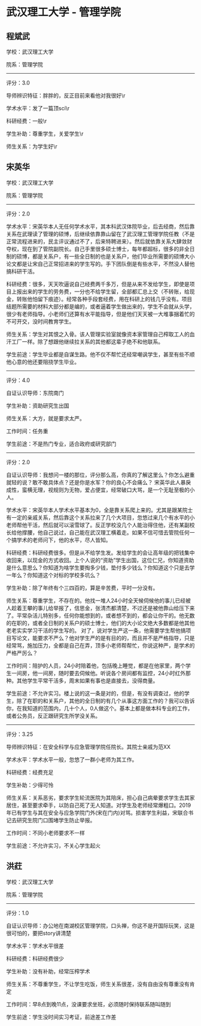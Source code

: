 # 武汉理工大学 - 管理学院

## 程斌武

学校：武汉理工大学

院系：管理学院

* * *

评分：3.0

导师辨识特征：胖胖的，反正目前来看他对我很好\r

学术水平：发了一篇顶sci\r

科研经费：一般\r

学生补助：尊重学生，关爱学生\r

师生关系：为学生好\r

## 宋英华

学校：武汉理工大学

院系：管理学院

* * *

评分：2.0

学术水平：宋英华本人无任何学术水平，其本科武汉体院毕业，后去经商，然后靠关系在武理读了管理的硕博，后继续依靠靠山留在了武汉理工管理学院任教（不是正常流程进来的，民主评议通过不了，后来特聘进来）。然后就依靠关系大肆敛财夺权，现在到了管院副院长。自己手里很多硕士博士，每年都超标，很多的非全日制的硕博，都是关系户，有一些全日制的也是关系户，他们毕业所需要的硕博大小论文都是让宋自己正常招进来的学生写的。手下团队倒是有些水平，不然没人替他搞科研干活。

科研经费：很多，天天吹逼说自己经费两千多万，但是从来不发给学生，即使是项目上报出来的学生的劳务费，一分也不给学生留，全部都汇总上交（不转账，给现金，转账他怕留下痕迹）。经常各种手段套经费，用在科研上的钱几乎没有。项目结题所需要的材料大部分都是编的，或者逼着学生做出来的，学生不会就从头学，很少有老师指导。小老师们还算有水平能指导，但是他们天天被一大堆事捆着忙的不可开交，没时间教育学生。

师生关系：学生对其恨之入骨。该人管理实验室就像资本家管理自己榨取工人的血汗工厂一样。除了想跟他继续拉关系的其他都这辈子绝不和他联系。

学生前途：学生毕业都是自谋生路。他不仅不帮忙还经常嘲讽学生，甚至有些不顺他心意的他还要阻挠学生毕业。

* * *

评分：4.0

自证认识导师：东院南门

学生补助：资助研究生出国

师生关系：大方，就是要求太严。

工作时间：任务重

学生前途：不是热门专业，适合政府或研究部门

* * *

评分：2.0

自证认识导师：我想问一楼的那位，评分那么高，你真的了解这里么？你怎么避重就轻的说？敢不敢具体点？还是你是水军？你的良心不会痛么？
宋英华此人暴戾成性，蛮横无理，视规则为无物，爱占便宜，经常破口大骂，是一个无耻至极的小人。

学术水平：宋英华本人学术水平基本为0，全是靠关系爬上来的。尤其是跟某院士有一定的亲戚关系，然后靠这个关系拉来了几个大项目，忽悠过来几个有水平的小老师帮他干活，然后就可以滚雪球了。反正学校没几个人能治得住他，还有某副校长给他撑腰，他自己说过，自己能在武汉理工横着走。如果不信可惜去管院任何一个搞学术的老师问下，他的水平，尽人皆知。

科研经费：科研经费很多。但是从不给学生发。发给学生的会让高年级的把钱集中收回来，以现金的方式收回。上个人说的“资助”学生出国，这位仁兄，你知道资助是什么意思么？你知道为啥学生要掏多少钱，垫付多少钱么？你知道这个只是去学一年么？你知道这个对标的学校多坑么？

学生补助：除了年终有个三四百的，算是辛苦费，平时一分没有。

师生关系：尊重学生，不存在的。他找一堆人24小时全天候伺候他的事儿已经被人趁着王攀的事儿给举报了，信思金，张清杰都清楚，不过还是被他靠山给压下来了。平常杂活儿特别多，任何你能想到的，或者想不到的，都会让你干的。他无数的在职的，或者全日制的关系户的硕士博士，他们的大小论文绝大多数都是他其他老老实实学习干活的学生写的。
对了，说对学生严这一条，他需要学生帮他搞项目写论文，能要求不严么？他对学生严的是有目的的，而且并不是严格指导，只是经常骂，施加压力，全都是自己在弄，顶多小老师帮帮忙，你说这种严，是学术的严格严厉么？

工作时间：陪护的人员，24小时陪着他，包括晚上睡觉，都是在他家里，两个学生一间房，他一间房，随时要去伺候他。听说各个房间都有监控，24小时红外那种。其他学生平常干活多，周末如果有事也是直接去，没得商量。

学生前途：不允许实习。楼上说的这一条是对的，但是，有没有调查过，他的学生，除了在职的和关系户，其他的全日制的有几个从事这方面工作的？我可以告诉你，在我知道的范围内，几十个人，0人做这个。基本上都是做本科专业的工作，或者公务员，反正跟研究生所学没关系。

* * *

评分：3.25

导师辨识特征：在安全科学与应急管理学院任院长。其院士亲戚为范XX

学术水平：学术水平一般，忽悠了一群小老师为其工作。

科研经费：经费充足

学生补助：少得可怜

师生关系：关系恶劣，要求学生轮流医院为其陪床，担心自己病晕要求学生去其家居住，甚至要求牵手，以防自己死了无人知道。对学生及老师经常爆粗口。2019年已有学生与其在安全与应急学院门外(宋在门内)对骂。损害学生利益，宋联合书记去研究生院门口围堵学生防止举报。

工作时间：不同小老师要求不一样

学生前途：不允许实习，不关心学生起火

## 洪荭

学校：武汉理工大学

院系：管理学院

* * *

评分：1.0

自证认识导师：办公地在南湖校区管理学院，口头禅，你这不是开国际玩笑，这是很可怕的，要把story讲清楚

学术水平：学术水平很差

科研经费：科研经费很少

学生补助：没有补助，经常压榨学术

师生关系：不尊重学生，不让学生吃饭，师生关系很差，没有自由没有尊重没有肯定

工作时间：早8点到晚11点，没课要求坐班，必须随时保持联系随叫随到

学生前途：学生没时间实习考证，前途差工作差